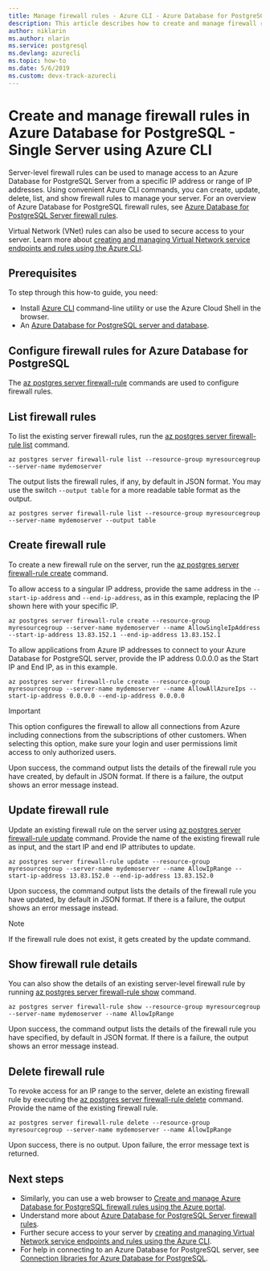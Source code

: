 ```yaml
---
title: Manage firewall rules - Azure CLI - Azure Database for PostgreSQL - Single Server
description: This article describes how to create and manage firewall rules in Azure Database for PostgreSQL - Single Server using Azure CLI command line.
author: niklarin
ms.author: nlarin
ms.service: postgresql
ms.devlang: azurecli
ms.topic: how-to
ms.date: 5/6/2019 
ms.custom: devx-track-azurecli
---
```

# Create and manage firewall rules in Azure Database for PostgreSQL - Single Server using Azure CLI

Server-level firewall rules can be used to manage access to an Azure Database for PostgreSQL Server from a specific IP address or range of IP addresses. Using convenient Azure CLI commands, you can create, update, delete, list, and show firewall rules to manage your server. For an overview of Azure Database for PostgreSQL firewall rules, see [Azure Database for PostgreSQL Server firewall rules](concepts-firewall-rules.md).

Virtual Network (VNet) rules can also be used to secure access to your server. Learn more about [creating and managing Virtual Network service endpoints and rules using the Azure CLI](howto-manage-vnet-using-cli.md).

## Prerequisites

To step through this how-to guide, you need:

- Install [Azure CLI](/cli/azure/install-azure-cli) command-line utility or use the Azure Cloud Shell in the browser.
- An [Azure Database for PostgreSQL server and database](quickstart-create-server-database-azure-cli.md).

## Configure firewall rules for Azure Database for PostgreSQL

The [az postgres server firewall-rule](/cli/azure/postgres/server/firewall-rule) commands are used to configure firewall rules.

## List firewall rules

To list the existing server firewall rules, run the [az postgres server firewall-rule list](/cli/azure/postgres/server/firewall-rule) command.

```azurecli-interactive
az postgres server firewall-rule list --resource-group myresourcegroup --server-name mydemoserver
```

The output lists the firewall rules, if any, by default in JSON format. You may use the switch `--output table` for a more readable table format as the output.

```azurecli-interactive
az postgres server firewall-rule list --resource-group myresourcegroup --server-name mydemoserver --output table
```

## Create firewall rule

To create a new firewall rule on the server, run the [az postgres server firewall-rule create](/cli/azure/postgres/server/firewall-rule) command.

To allow access to a singular IP address, provide the same address in the `--start-ip-address` and `--end-ip-address`, as in this example, replacing the IP shown here with your specific IP.

```azurecli-interactive
az postgres server firewall-rule create --resource-group myresourcegroup --server-name mydemoserver --name AllowSingleIpAddress --start-ip-address 13.83.152.1 --end-ip-address 13.83.152.1
```

To allow applications from Azure IP addresses to connect to your Azure Database for PostgreSQL server, provide the IP address 0.0.0.0 as the Start IP and End IP, as in this example.

```azurecli-interactive
az postgres server firewall-rule create --resource-group myresourcegroup --server-name mydemoserver --name AllowAllAzureIps --start-ip-address 0.0.0.0 --end-ip-address 0.0.0.0
```

> [!IMPORTANT]
> This option configures the firewall to allow all connections from Azure including connections from the subscriptions of other customers. When selecting this option, make sure your login and user permissions limit access to only authorized users.

Upon success, the command output lists the details of the firewall rule you have created, by default in JSON format. If there is a failure, the output shows an error message instead.

## Update firewall rule

Update an existing firewall rule on the server using [az postgres server firewall-rule update](/cli/azure/postgres/server/firewall-rule) command. Provide the name of the existing firewall rule as input, and the start IP and end IP attributes to update.

```azurecli-interactive
az postgres server firewall-rule update --resource-group myresourcegroup --server-name mydemoserver --name AllowIpRange --start-ip-address 13.83.152.0 --end-ip-address 13.83.152.0
```

Upon success, the command output lists the details of the firewall rule you have updated, by default in JSON format. If there is a failure, the output shows an error message instead.

> [!NOTE]
> If the firewall rule does not exist, it gets created by the update command.

## Show firewall rule details

You can also show the details of an existing server-level firewall rule by running [az postgres server firewall-rule show](/cli/azure/postgres/server/firewall-rule) command.

```azurecli-interactive
az postgres server firewall-rule show --resource-group myresourcegroup --server-name mydemoserver --name AllowIpRange
```

Upon success, the command output lists the details of the firewall rule you have specified, by default in JSON format. If there is a failure, the output shows an error message instead.

## Delete firewall rule

To revoke access for an IP range to the server, delete an existing firewall rule by executing the [az postgres server firewall-rule delete](/cli/azure/postgres/server/firewall-rule) command. Provide the name of the existing firewall rule.

```azurecli-interactive
az postgres server firewall-rule delete --resource-group myresourcegroup --server-name mydemoserver --name AllowIpRange
```

Upon success, there is no output. Upon failure, the error message text is returned.

## Next steps

- Similarly, you can use a web browser to [Create and manage Azure Database for PostgreSQL firewall rules using the Azure portal](howto-manage-firewall-using-portal.md).
- Understand more about [Azure Database for PostgreSQL Server firewall rules](concepts-firewall-rules.md).
- Further secure access to your server by [creating and managing Virtual Network service endpoints and rules using the Azure CLI](howto-manage-vnet-using-cli.md).
- For help in connecting to an Azure Database for PostgreSQL server, see [Connection libraries for Azure Database for PostgreSQL](concepts-connection-libraries.md).
